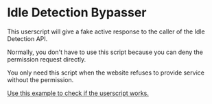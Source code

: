 # Idle Detection Bypasser

This userscript will give a fake active response to the caller of the Idle Detection API.

Normally, you don't have to use this script because you can deny the permission request directly.

You only need this script when the website refuses to provide service without the permission.

[Use this example to check if the userscript works.](https://flyhaozi.com/idle-detection-bypasser)